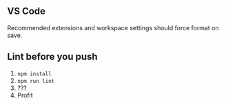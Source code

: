 ## VS Code

Recommended extensions and workspace settings should force format on save.

## Lint before you push

1. `npm install`
2. `npm run lint`
3. ???
4. Profit
